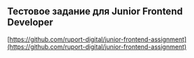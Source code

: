 ## Тестовое задание для Junior Frontend Developer

[https://github.com/ruport-digital/junior-frontend-assignment](https://github.com/ruport-digital/junior-frontend-assignment)
